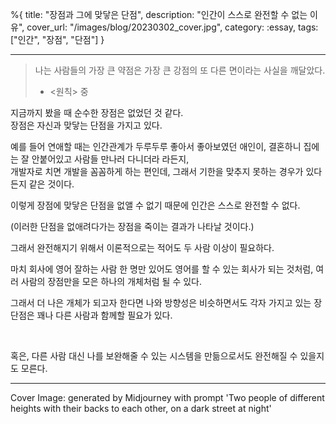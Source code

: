 %{
title: "장점과 그에 맞닿은 단점",
description: "인간이 스스로 완전할 수 없는 이유",
cover_url: "/images/blog/20230302_cover.jpg",
category: :essay,
tags: ["인간", "장점", "단점"]
}

---

> 나는 사람들의 가장 큰 약점은 가장 큰 강점의 또 다른 면이라는 사실을 깨달았다.
>
> - <원칙> 중

지금까지 봤을 때 순수한 장점은 없었던 것 같다.\
장점은 자신과 맞닿는 단점을 가지고 있다.

예를 들어 연애할 때는 인간관계가 두루두루 좋아서 좋아보였던 애인이, 결혼하니 집에는 잘 안붙어있고 사람들 만나러 다니더라 라든지,\
개발자로 치면 개발을 꼼꼼하게 하는 편인데, 그래서 기한을 맞추지 못하는 경우가 있다든지 같은 것이다.

이렇게 장점에 맞닿은 단점을 없앨 수 없기 때문에 인간은 스스로 완전할 수 없다.

(이러한 단점을 없애려다가는 장점을 죽이는 결과가 나타날 것이다.)

그래서 완전해지기 위해서 이론적으로는 적어도 두 사람 이상이 필요하다.

마치 회사에 영어 잘하는 사람 한 명만 있어도 영어를 할 수 있는 회사가 되는 것처럼, 여러 사람의 장점만을 모은 하나의 개체처럼 될 수 있다.

그래서 더 나은 개체가 되고자 한다면 나와 방향성은 비슷하면서도 각자 가지고 있는 장단점은 꽤나 다른 사람과 함께할 필요가 있다.

<br>

혹은, 다른 사람 대신 나를 보완해줄 수 있는 시스템을 만듦으로서도 완전해질 수 있을지도 모른다.

---

Cover Image: generated by Midjourney with prompt 'Two people of different heights with their backs to each other, on a dark street at night'
